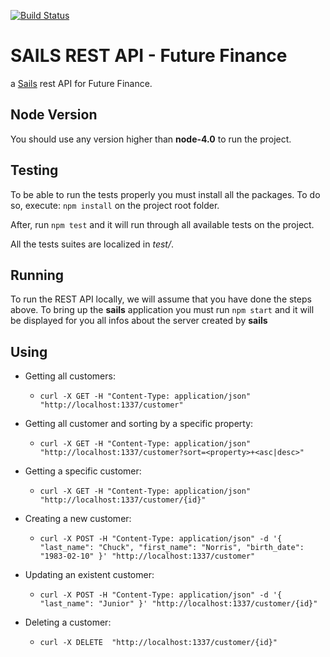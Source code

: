 [![Build Status](https://travis-ci.org/lzerma/futurefinance.svg?branch=master)](https://travis-ci.org/lzerma/futurefinance)

# SAILS REST API - Future Finance

a [Sails](http://sailsjs.org) rest API for Future Finance.

## Node Version
 
 You should use any version higher than __node-4.0__ to run the project.
 
## Testing
To be able to run the tests properly you must install all the packages. To do so, execute: `npm install` on the 
project root folder.

After, run `npm test` and it will run through all available tests on the project.
 
All the tests suites are localized in _test/_. 

## Running
To run the REST API locally, we will assume that you have done the steps above. 
To bring up the __sails__  application you must run `npm start` and it will be displayed 
for you all infos about the server created by __sails__ 

## Using

 - Getting all customers: 
    - `curl -X GET -H "Content-Type: application/json" "http://localhost:1337/customer"`
 
 - Getting all customer and sorting by a specific property:
    - `curl -X GET -H "Content-Type: application/json" "http://localhost:1337/customer?sort=<property>+<asc|desc>"`  
  
 - Getting a specific customer:
    - `curl -X GET -H "Content-Type: application/json" "http://localhost:1337/customer/{id}"`
 
 - Creating a new customer:
    - `curl -X POST -H "Content-Type: application/json" -d '{
        "last_name": "Chuck",
        "first_name": "Norris",
        "birth_date": "1983-02-10"
      }' "http://localhost:1337/customer"`

 - Updating an existent customer:
    - `curl -X POST -H "Content-Type: application/json" -d '{
         "last_name": "Junior"
       }' "http://localhost:1337/customer/{id}"`
        
 - Deleting a customer: 
    - `curl -X DELETE  "http://localhost:1337/customer/{id}"`
    
    
